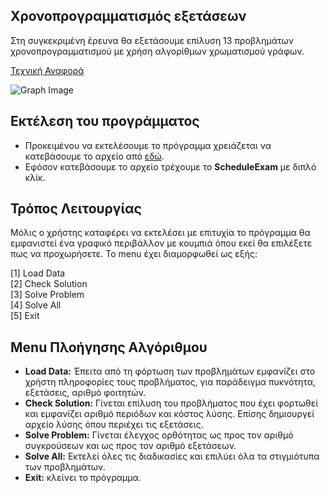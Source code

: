 ## Χρονοπρογραμματισμός εξετάσεων

Στη συγκεκριμένη έρευνα θα εξετάσουμε επίλυση 13 προβλημάτων χρονοπρογραμματισμού με χρήση αλγορίθμων χρωματισμού γράφων.

[Τεχνική Αναφορά](https://github.com/pint00084/84_ett/blob/main/%CE%A4%CE%B5%CF%87%CE%BD%CE%B9%CE%BA%CE%AE%20%CE%91%CE%BD%CE%B1%CF%86%CE%BF%CF%81%CE%AC/%CE%A4%CE%B5%CF%87%CE%BD%CE%B9%CE%BA%CE%AE%20%CE%91%CE%BD%CE%B1%CF%86%CE%BF%CF%81%CE%AC_%CE%9C%CF%80%CE%BF%CF%85%CF%81%CE%B1%CE%B6%CE%AC%CE%BD%CE%B7%CF%82%20%CE%93%CE%B9%CF%8E%CF%81%CE%B3%CE%BF%CF%82_84.docx)

![Graph Image](https://jeremykun.files.wordpress.com/2011/07/paris-graph-colored.png)


## Εκτέλεση του προγράμματος

+	Προκειμένου να εκτελέσουμε το πρόγραμμα χρειάζεται να κατεβάσουμε το αρχείο από [εδώ](###).
+	Εφόσον κατεβάσουμε το αρχείο τρέχουμε το <strong>ScheduleExam</strong> με διπλό κλίκ.


## Τρόπος Λειτουργίας

Μόλις ο χρήστης καταφέρει να εκτελέσει με επιτυχία το πρόγραμμα θα εμφανιστεί ένα γραφικό περιβάλλον με κουμπιά όπου εκεί θα επιλέξετε πως να προχωρήσετε. Το menu έχει διαμορφωθεί ως εξής:

[1] Load Data<br>
[2] Check Solution<br>
[3] Solve Problem<br>
[4] Solve All<br>
[5] Exit<br>


## Menu Πλοήγησης Αλγόριθμου

+ <strong>Load Data:</strong> Έπειτα από τη φόρτωση των προβλημάτων εμφανίζει στο χρήστη πληροφορίες τους προβλήματος, για παράδειγμα πυκνότητα, εξετάσεις, αριθμό φοιτητών.
+	<strong>Check Solution:</strong> Γίνεται επίλυση του προβλήματος που έχει φορτωθεί και εμφανίζει αριθμό περιόδων και κόστος λύσης. Επίσης δημιουργεί αρχείο λύσης όπου περιέχει τις εξετάσεις.
+	<strong>Solve Problem:</strong> Γίνεται έλεγχος ορθότητας ως προς τον αριθμό συγκρούσεων και ως προς τον αριθμό εξετάσεων.
+	<strong>Solve All:</strong> Εκτελεί όλες τις διαδικασίες και επιλύει όλα τα στιγμιότυπα των προβλημάτων.
+	<strong>Exit:</strong> κλείνει το πρόγραμμα.

